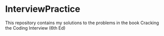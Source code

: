 # InterviewPractice

This repository contains my solutions to the problems in the book Cracking the Coding Interview (6th Ed)
